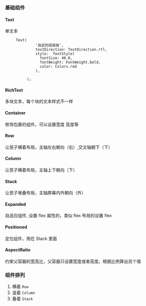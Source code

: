 ### 基础组件

#### Text

单文本

```
     Text(
              '自定的组就按',
              textDirection: TextDirection.rtl,
              style:  TextStyle(
                fontSize: 40.0,
                fontWeight: FontWeight.bold,
                color: Colors.red
              ),

          );

```

#### RichText

多块文本，每个块的文本样式不一样

#### Container

修饰包裹的组件，可以设置宽度 高度等

#### Row

让孩子横着布局，主轴左右朝向（右）,交叉轴朝下（下）

#### Column

让孩子横着布局，主轴上下朝向（下）

#### Stack

让孩子堆叠布局，主轴屏幕内外朝向（外）

#### Expanded

自适应组件, 设置 flex 属性的，类似 flex 布局的设置 flex

#### Positioned

定位组件，用在 Stack 里面

#### AspectRatio

约束父容器的宽高比，父容器只设置宽度或者高度。根据比例算出另个值

### 组件排列

1. 横着 `Row`
2. 竖着 `Column`
3. 叠着 `Stack`
